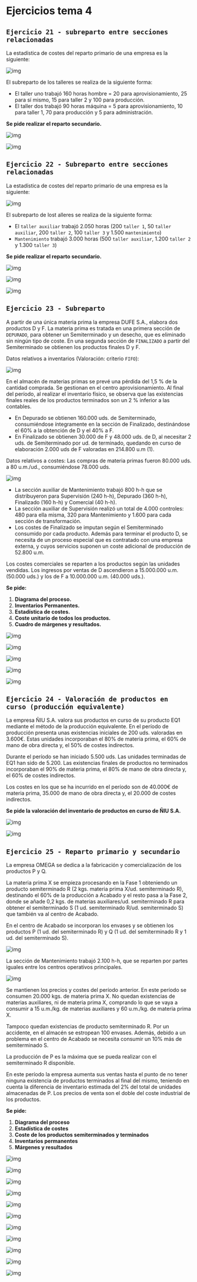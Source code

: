 # Ejercicios tema 4

## `Ejercicio 21 - subreparto entre secciones relacionadas`

La estadística de costes del reparto primario de una empresa es la siguiente:

![img](../images/tema-4/ejercicios/21/tabla-1.png)

El subreparto de los talleres se realiza de la siguiente forma:

- El taller uno trabajó 160 horas hombre = 20 para aprovisionamiento, 25 para sí mismo, 15 para
taller 2 y 100 para producción.
- El taller dos trabajó 90 horas máquina = 5 para aprovisionamiento, 10 para taller 1, 70 para
producción y 5 para administración.

**Se pide realizar el reparto secundario.**

![img](../images/tema-4/ejercicios/21/solucion-1.png)

![img](../images/tema-4/ejercicios/21/solucion-2.png)

## `Ejercicio 22 - Subreparto entre secciones relacionadas`

La estadística de costes del reparto primario de una empresa es la siguiente:

![img](../images/tema-4/ejercicios/22/tabla-inicial.png)

El subreparto de lost alleres se realiza de la siguiente forma:

- El `taller auxiliar` trabajó 2.050 horas (200 `taller 1`, 50 `taller auxiliar`, 200 `taller 2`, 100 `taller 3` y 1.500 `mantenimiento`)
- `Mantenimiento` trabajó 3.000 horas (500 `taller auxiliar`, 1.200 `taller 2` y 1.300 `taller 3`)

**Se pide realizar el reparto secundario.**

![img](../images/tema-4/ejercicios/22/solucion-1.png)

![img](../images/tema-4/ejercicios/22/solucion-2.png)

![img](../images/tema-4/ejercicios/22/solucion-3.png)

## `Ejercicio 23 - Subreparto`

A partir de una única materia prima la empresa DUFE S.A., elabora dos productos D y F. La materia prima es tratada en una primera sección de `DEPURADO`, para obtener un Semiterminado y un desecho, que es eliminado sin ningún tipo de coste. En una segunda sección de `FINALIZADO` a partir del Semiterminado se obtienen los productos finales D y F.

Datos relativos a inventarios (Valoración: criterio `FIFO`):

![img](../images/tema-4/ejercicios/23/tabla-1.png)

En el almacén de materias primas se prevé una pérdida del 1,5 % de la cantidad comprada. Se gestionan en el centro aprovisionamiento. Al final del período, al realizar el inventario físico, se observa que las existencias finales reales de los productos terminados son un 2 % inferior a las contables.

- En Depurado se obtienen 160.000 uds. de Semiterminado, consumiéndose íntegramente en la sección de Finalizado, destinándose el 60% a la obtención de D y el 40% a F.
- En Finalizado se obtienen 30.000 de F y 48.000 uds. de D, al necesitar 2 uds. de Semiterminado por ud. de terminado, quedando en curso de elaboración 2.000 uds de F valoradas en 214.800 u.m (1).

Datos relativos a costes: Las compras de materia primas fueron 80.000 uds. a 80 u.m./ud., consumiéndose 78.000 uds.

![img](../images/tema-4/ejercicios/23/tabla-2.png)

- La sección auxiliar de Mantenimiento trabajó 800 h-h que se distribuyeron para Supervisión (240 h-h), Depurado (360 h-h), Finalizado (160 h-h) y Comercial (40 h-h).
- La sección auxiliar de Supervisión realizó un total de 4.000 controles: 480 para ella misma, 320 para Mantenimiento y 1.600 para cada sección de transformación.
- Los costes de Finalizado se imputan según el Semiterminado consumido por cada producto. Además para terminar el producto D, se necesita de un proceso especial que es contratado con una empresa externa, y cuyos servicios suponen un coste adicional de producción de 52.800 u.m.

Los costes comerciales se reparten a los productos según las unidades vendidas. Los ingresos por ventas de D ascendieron a 15.000.000 u.m. (50.000 uds.) y los de F a 10.000.000 u.m. (40.000 uds.).

**Se pide:**

1. **Diagrama del proceso.**
2. **Inventarios Permanentes.**
3. **Estadística de costes.**
4. **Coste unitario de todos los productos.**
5. **Cuadro de márgenes y resultados.**

![img](../images/tema-4/ejercicios/23/solucion-1.png)

![img](../images/tema-4/ejercicios/23/solucion-2.png)

![img](../images/tema-4/ejercicios/23/solucion-3.png)

![img](../images/tema-4/ejercicios/23/solucion-4.png)

![img](../images/tema-4/ejercicios/23/solucion-5.png)

## `Ejercicio 24 - Valoración de productos en curso (producción equivalente)`

La empresa ÑIU S.A. valora sus productos en curso de su producto EQ1 mediante el método de la producción equivalente. En el período de producción presenta unas existencias iniciales de 200 uds. valoradas en 3.600€. Estas unidades incorporaban el 80% de materia prima, el 60% de mano de obra directa y, el 50% de costes indirectos.

Durante el período se han iniciado 5.500 uds. Las unidades terminadas de EQ1 han sido de 5.200.
Las existencias finales de productos no terminados incorporaban el 90% de materia prima, el 80% de mano de obra directa y, el 60% de costes indirectos.

Los costes en los que se ha incurrido en el período son de 40.000€ de materia prima, 35.000 de mano de obra directa y, el 20.000 de costes indirectos.

**Se pide la valoración del inventario de productos en curso de ÑIU S.A.**

![img](../images/tema-4/ejercicios/24/solucion-1.png)

![img](../images/tema-4/ejercicios/24/solucion-2.png)

## `Ejercicio 25 - Reparto primario y secundario`

La empresa OMEGA se dedica a la fabricación y comercialización de los productos P y Q.

La materia prima X se empieza procesando en la Fase 1 obteniendo un producto semiterminado R (2 kgs. materia prima X/ud. semiterminado R), destinando el 60% de la producción a Acabado y el resto pasa a la Fase 2, donde se añade 0,2 kgs. de materias auxiliares/ud. semiterminado R para obtener el semiterminado S (1 ud. semiterminado R/ud. semiterminado S) que también va al centro de Acabado.

En el centro de Acabado se incorporan los envases y se obtienen los productos P (1 ud. del semiterminado R) y Q (1 ud. del semiterminado R y 1 ud. del semiterminado S).

![img](../images/tema-4/ejercicios/25/tabla-1.png)

La sección de Mantenimiento trabajó 2.100 h-h, que se reparten por partes iguales entre los centros operativos principales.

![img](../images/tema-4/ejercicios/25/tabla-2.png)

Se mantienen los precios y costes del período anterior. En este período se consumen 20.000 kgs. de materia prima X. No quedan existencias de materias auxiliares, ni de materia prima X, comprando lo que se vaya a consumir a 15 u.m./kg. de materias auxiliares y 60 u.m./kg. de materia prima X.

Tampoco quedan existencias de producto semiterminado R. Por un accidente, en el almacén se estropean 100 envases. Además, debido a un problema en el centro de Acabado se necesita consumir un 10% más de semiterminado S.

La producción de P es la máxima que se pueda realizar con el semiterminado R disponible.

En este período la empresa aumenta sus ventas hasta el punto de no tener ninguna existencia de productos terminados al final del mismo, teniendo en cuenta la diferencia de inventario estimada del 2% del total de unidades almacenadas de P. Los precios de venta son el doble del coste industrial de los productos.

**Se pide:**

1. **Diagrama del proceso**
2. **Estadística de costes**
3. **Coste de los productos semiterminados y terminados**
4. **Inventarios permanentes**
5. **Márgenes y resultados**

![img](../images/tema-4/ejercicios/25/solucion-1.png)

![img](../images/tema-4/ejercicios/25/solucion-2.png)

![img](../images/tema-4/ejercicios/25/solucion-3.png)

![img](../images/tema-4/ejercicios/25/solucion-4.png)

![img](../images/tema-4/ejercicios/25/solucion-5.png)

![img](../images/tema-4/ejercicios/25/solucion-6.png)

![img](../images/tema-4/ejercicios/25/solucion-7.png)

![img](../images/tema-4/ejercicios/25/solucion-8.png)

![img](../images/tema-4/ejercicios/25/solucion-9.png)

![img](../images/tema-4/ejercicios/25/solucion-10.png)

![img](../images/tema-4/ejercicios/25/solucion-11.png)
